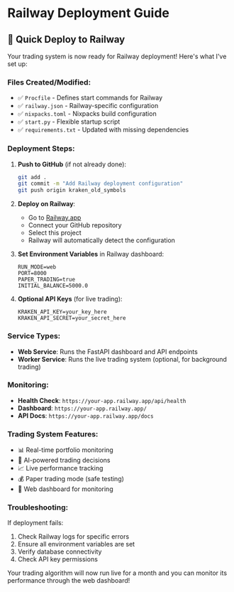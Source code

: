 # Railway Deployment Guide

## 🚀 Quick Deploy to Railway

Your trading system is now ready for Railway deployment! Here's what I've set up:

### Files Created/Modified:
- ✅ `Procfile` - Defines start commands for Railway
- ✅ `railway.json` - Railway-specific configuration
- ✅ `nixpacks.toml` - Nixpacks build configuration
- ✅ `start.py` - Flexible startup script
- ✅ `requirements.txt` - Updated with missing dependencies

### Deployment Steps:

1. **Push to GitHub** (if not already done):
   ```bash
   git add .
   git commit -m "Add Railway deployment configuration"
   git push origin kraken_old_symbols
   ```

2. **Deploy on Railway**:
   - Go to [Railway.app](https://railway.app)
   - Connect your GitHub repository
   - Select this project
   - Railway will automatically detect the configuration

3. **Set Environment Variables** in Railway dashboard:
   ```
   RUN_MODE=web
   PORT=8000
   PAPER_TRADING=true
   INITIAL_BALANCE=5000.0
   ```

4. **Optional API Keys** (for live trading):
   ```
   KRAKEN_API_KEY=your_key_here
   KRAKEN_API_SECRET=your_secret_here
   ```

### Service Types:

- **Web Service**: Runs the FastAPI dashboard and API endpoints
- **Worker Service**: Runs the live trading system (optional, for background trading)

### Monitoring:

- **Health Check**: `https://your-app.railway.app/api/health`
- **Dashboard**: `https://your-app.railway.app/`
- **API Docs**: `https://your-app.railway.app/docs`

### Trading System Features:

- 📊 Real-time portfolio monitoring
- 🤖 AI-powered trading decisions
- 📈 Live performance tracking
- 💰 Paper trading mode (safe testing)
- 📱 Web dashboard for monitoring

### Troubleshooting:

If deployment fails:
1. Check Railway logs for specific errors
2. Ensure all environment variables are set
3. Verify database connectivity
4. Check API key permissions

Your trading algorithm will now run live for a month and you can monitor its performance through the web dashboard!
